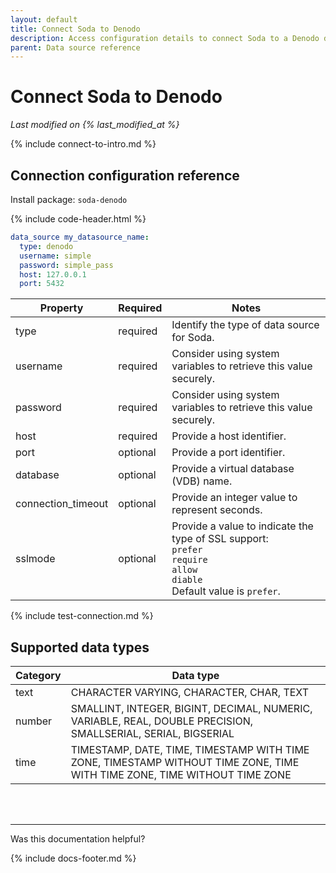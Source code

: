 ```yaml
---
layout: default
title: Connect Soda to Denodo
description: Access configuration details to connect Soda to a Denodo data source.
parent: Data source reference
---
```


# Connect Soda to Denodo
*Last modified on {% last_modified_at %}*<br />

{% include connect-to-intro.md %}

## Connection configuration reference

Install package: `soda-denodo`

{% include code-header.html %}
```yaml
data_source my_datasource_name:
  type: denodo
  username: simple
  password: simple_pass
  host: 127.0.0.1
  port: 5432 
```

| Property | Required | Notes                                                      |
| -------- | -------- | ---------------------------------------------------------- |
| type     | required | Identify the type of data source for Soda.                 |
| username | required | Consider using system variables to retrieve this value securely.      |
| password | required | Consider using system variables to retrieve this value securely.      |
| host     | required | Provide a host identifier.                                 |
| port     | optional | Provide a port identifier.                                 |
| database | optional | Provide a virtual database (VDB) name.                     |
| connection_timeout | optional | Provide an integer value to represent seconds.   |
| sslmode  | optional | Provide a value to indicate the type of SSL support: <br />`prefer`<br /> `require`<br /> `allow`<br /> `diable`<br /> Default value is `prefer`. |


{% include test-connection.md %}

## Supported data types

| Category | Data type  |
| -------- | ---------- |
| text     | CHARACTER VARYING, CHARACTER, CHAR, TEXT  |
| number   | SMALLINT, INTEGER, BIGINT, DECIMAL, NUMERIC, VARIABLE, REAL, DOUBLE PRECISION, SMALLSERIAL, SERIAL, BIGSERIAL  |
| time     | TIMESTAMP, DATE, TIME, TIMESTAMP WITH TIME ZONE, TIMESTAMP WITHOUT TIME ZONE, TIME WITH TIME ZONE, TIME WITHOUT TIME ZONE |


<br />
<br />

---

Was this documentation helpful?

<!-- LikeBtn.com BEGIN -->
<span class="likebtn-wrapper" data-theme="tick" data-i18n_like="Yes" data-ef_voting="grow" data-show_dislike_label="true" data-counter_zero_show="true" data-i18n_dislike="No"></span>
<script>(function(d,e,s){if(d.getElementById("likebtn_wjs"))return;a=d.createElement(e);m=d.getElementsByTagName(e)[0];a.async=1;a.id="likebtn_wjs";a.src=s;m.parentNode.insertBefore(a, m)})(document,"script","//w.likebtn.com/js/w/widget.js");</script>
<!-- LikeBtn.com END -->

{% include docs-footer.md %}